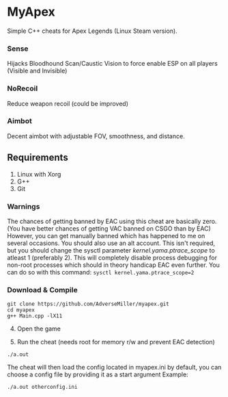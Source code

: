 # MyApex
Simple C++ cheats for Apex Legends (Linux Steam version).

### Sense 
Hijacks Bloodhound Scan/Caustic Vision to force enable ESP on all players (Visible and Invisible)


### NoRecoil
Reduce weapon recoil (could be improved)


### Aimbot
Decent aimbot with adjustable FOV, smoothness, and distance.

## Requirements
1. Linux with Xorg
2. G++
3. Git

### Warnings
The chances of getting banned by EAC using this cheat are basically zero. (You have better chances of getting VAC banned on CSGO than by EAC)
However, you can get manually banned which has happened to me on several occasions.
You should also use an alt account. 
This isn't required, but you should change the sysctl parameter *kernel.yama.ptrace_scope* to atleast 1 (preferably 2).
This will completely disable process debugging for non-root processes which should in theory handicap EAC even further.
You can do so with this command: ```sysctl kernel.yama.ptrace_scope=2```

### Download & Compile

```
git clone https://github.com/AdverseMiller/myapex.git
cd myapex
g++ Main.cpp -lX11
```

4. Open the game

5. Run the cheat (needs root for memory r/w and prevent EAC detection)
```
./a.out
```

The cheat will then load the config located in myapex.ini by default, you can choose a config file by providing it as a start argument
Example:
```
./a.out otherconfig.ini
```












